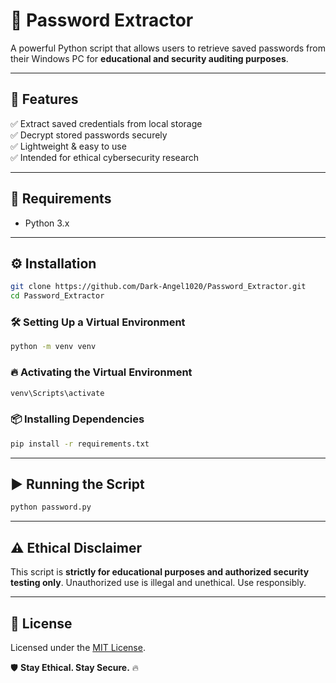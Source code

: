 # 🔑 Password Extractor  

A powerful Python script that allows users to retrieve saved passwords from their Windows PC for **educational and security auditing purposes**.  

---  

## 🚀 Features  
✅ Extract saved credentials from local storage  
✅ Decrypt stored passwords securely  
✅ Lightweight & easy to use  
✅ Intended for ethical cybersecurity research  

---  

## 📌 Requirements  
- Python 3.x  

---  

## ⚙️ Installation  

```bash
git clone https://github.com/Dark-Angel1020/Password_Extractor.git
cd Password_Extractor
```

### 🛠️ Setting Up a Virtual Environment  

```bash
python -m venv venv
```

### 🔥 Activating the Virtual Environment  

```bash
venv\Scripts\activate
```

### 📦 Installing Dependencies  

```bash
pip install -r requirements.txt
```

---  

## ▶️ Running the Script  

```bash
python password.py
```

---  

## ⚠️ **Ethical Disclaimer**  
This script is **strictly for educational purposes and authorized security testing only**. Unauthorized use is illegal and unethical. Use responsibly.  

---  

## 📜 License  
Licensed under the [MIT License](https://github.com/Dark-Angel1020/Password_Extractor/blob/main/LICENSE).  

🛡️ **Stay Ethical. Stay Secure.** 🔥
